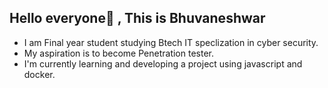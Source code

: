 ## Hello everyone👋 , This is Bhuvaneshwar
- I am Final year student studying Btech IT speclization in cyber security.
- My aspiration is to become Penetration tester.
- I'm currently learning and developing a project using javascript and docker.
     
